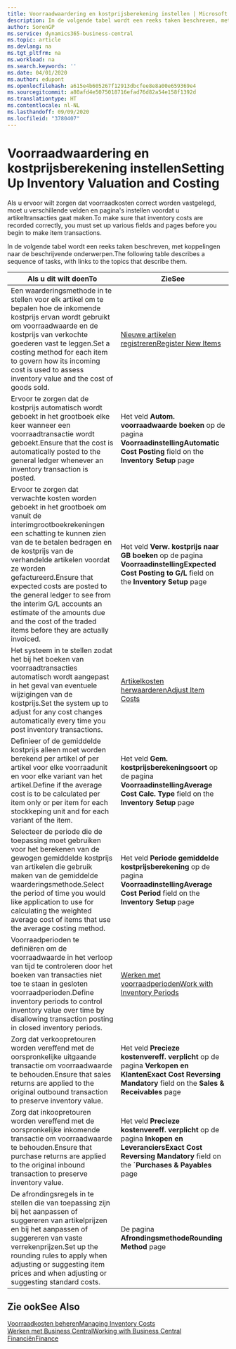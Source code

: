 ```yaml
---
title: Voorraadwaardering en kostprijsberekening instellen | Microsoft Docs
description: In de volgende tabel wordt een reeks taken beschreven, met koppelingen naar de beschrijvende onderwerpen.
author: SorenGP
ms.service: dynamics365-business-central
ms.topic: article
ms.devlang: na
ms.tgt_pltfrm: na
ms.workload: na
ms.search.keywords: ''
ms.date: 04/01/2020
ms.author: edupont
ms.openlocfilehash: a615e4b605267f12913dbcfee8e8a00e659369e4
ms.sourcegitcommit: a80afd4e5075018716efad76d82a54e158f1392d
ms.translationtype: HT
ms.contentlocale: nl-NL
ms.lasthandoff: 09/09/2020
ms.locfileid: "3780407"
---
```

# <a name="setting-up-inventory-valuation-and-costing"></a><span data-ttu-id="78cc5-103">Voorraadwaardering en kostprijsberekening instellen</span><span class="sxs-lookup"><span data-stu-id="78cc5-103">Setting Up Inventory Valuation and Costing</span></span>
<span data-ttu-id="78cc5-104">Als u ervoor wilt zorgen dat voorraadkosten correct worden vastgelegd, moet u verschillende velden en pagina's instellen voordat u artikeltransacties gaat maken.</span><span class="sxs-lookup"><span data-stu-id="78cc5-104">To make sure that inventory costs are recorded correctly, you must set up various fields and pages before you begin to make item transactions.</span></span>

<span data-ttu-id="78cc5-105">In de volgende tabel wordt een reeks taken beschreven, met koppelingen naar de beschrijvende onderwerpen.</span><span class="sxs-lookup"><span data-stu-id="78cc5-105">The following table describes a sequence of tasks, with links to the topics that describe them.</span></span>

|<span data-ttu-id="78cc5-106">**Als u dit wilt doen**</span><span class="sxs-lookup"><span data-stu-id="78cc5-106">**To**</span></span>|<span data-ttu-id="78cc5-107">**Zie**</span><span class="sxs-lookup"><span data-stu-id="78cc5-107">**See**</span></span>|  
|------------|-------------|  
|<span data-ttu-id="78cc5-108">Een waarderingsmethode in te stellen voor elk artikel om te bepalen hoe de inkomende kostprijs ervan wordt gebruikt om voorraadwaarde en de kostprijs van verkochte goederen vast te leggen.</span><span class="sxs-lookup"><span data-stu-id="78cc5-108">Set a costing method for each item to govern how its incoming cost is used to assess inventory value and the cost of goods sold.</span></span>|[<span data-ttu-id="78cc5-109">Nieuwe artikelen registreren</span><span class="sxs-lookup"><span data-stu-id="78cc5-109">Register New Items</span></span>](inventory-how-register-new-items.md)|  
|<span data-ttu-id="78cc5-110">Ervoor te zorgen dat de kostprijs automatisch wordt geboekt in het grootboek elke keer wanneer een voorraadtransactie wordt geboekt.</span><span class="sxs-lookup"><span data-stu-id="78cc5-110">Ensure that the cost is automatically posted to the general ledger whenever an inventory transaction is posted.</span></span>|<span data-ttu-id="78cc5-111">Het veld **Autom. voorraadwaarde boeken** op de pagina **Voorraadinstelling**</span><span class="sxs-lookup"><span data-stu-id="78cc5-111">**Automatic Cost Posting** field on the **Inventory Setup** page</span></span>|  
|<span data-ttu-id="78cc5-112">Ervoor te zorgen dat verwachte kosten worden geboekt in het grootboek om vanuit de interimgrootboekrekeningen een schatting te kunnen zien van de te betalen bedragen en de kostprijs van de verhandelde artikelen voordat ze worden gefactureerd.</span><span class="sxs-lookup"><span data-stu-id="78cc5-112">Ensure that expected costs are posted to the general ledger to see from the interim G/L accounts an estimate of the amounts due and the cost of the traded items before they are actually invoiced.</span></span>|<span data-ttu-id="78cc5-113">Het veld **Verw. kostprijs naar GB boeken** op de pagina **Voorraadinstelling**</span><span class="sxs-lookup"><span data-stu-id="78cc5-113">**Expected Cost Posting to G/L** field on the **Inventory Setup** page</span></span>|  
|<span data-ttu-id="78cc5-114">Het systeem in te stellen zodat het bij het boeken van voorraadtransacties automatisch wordt aangepast in het geval van eventuele wijzigingen van de kostprijs.</span><span class="sxs-lookup"><span data-stu-id="78cc5-114">Set the system up to adjust for any cost changes automatically every time you post inventory transactions.</span></span>|[<span data-ttu-id="78cc5-115">Artikelkosten herwaarderen</span><span class="sxs-lookup"><span data-stu-id="78cc5-115">Adjust Item Costs</span></span>](inventory-how-adjust-item-costs.md)|  
|<span data-ttu-id="78cc5-116">Definieer of de gemiddelde kostprijs alleen moet worden berekend per artikel of per artikel voor elke voorraadunit en voor elke variant van het artikel.</span><span class="sxs-lookup"><span data-stu-id="78cc5-116">Define if the average cost is to be calculated per item only or per item for each stockkeping unit and for each variant of the item.</span></span>|<span data-ttu-id="78cc5-117">Het veld **Gem. kostprijsberekeningsoort** op de pagina **Voorraadinstelling**</span><span class="sxs-lookup"><span data-stu-id="78cc5-117">**Average Cost Calc. Type** field on the **Inventory Setup** page</span></span>|  
|<span data-ttu-id="78cc5-118">Selecteer de periode die de toepassing moet gebruiken voor het berekenen van de gewogen gemiddelde kostprijs van artikelen die gebruik maken van de gemiddelde waarderingsmethode.</span><span class="sxs-lookup"><span data-stu-id="78cc5-118">Select the period of time you would like application to use for calculating the weighted average cost of items that use the average costing method.</span></span>|<span data-ttu-id="78cc5-119">Het veld **Periode gemiddelde kostprijsberekening** op de pagina **Voorraadinstelling**</span><span class="sxs-lookup"><span data-stu-id="78cc5-119">**Average Cost Period** field on the **Inventory Setup** page</span></span>|  
|<span data-ttu-id="78cc5-120">Voorraadperioden te definiëren om de voorraadwaarde in het verloop van tijd te controleren door het boeken van transacties niet toe te staan in gesloten voorraadperioden.</span><span class="sxs-lookup"><span data-stu-id="78cc5-120">Define inventory periods to control inventory value over time by disallowing transaction posting in closed inventory periods.</span></span>|[<span data-ttu-id="78cc5-121">Werken met voorraadperioden</span><span class="sxs-lookup"><span data-stu-id="78cc5-121">Work with Inventory Periods</span></span>](finance-how-to-work-with-inventory-periods.md)|  
|<span data-ttu-id="78cc5-122">Zorg dat verkoopretouren worden vereffend met de oorspronkelijke uitgaande transactie om voorraadwaarde te behouden.</span><span class="sxs-lookup"><span data-stu-id="78cc5-122">Ensure that sales returns are applied to the original outbound transaction to preserve inventory value.</span></span>|<span data-ttu-id="78cc5-123">Het veld **Precieze kostenvereff. verplicht** op de pagina **Verkopen en Klanten**</span><span class="sxs-lookup"><span data-stu-id="78cc5-123">**Exact Cost Reversing Mandatory** field on the **Sales & Receivables** page</span></span>|  
|<span data-ttu-id="78cc5-124">Zorg dat inkoopretouren worden vereffend met de oorspronkelijke inkomende transactie om voorraadwaarde te behouden.</span><span class="sxs-lookup"><span data-stu-id="78cc5-124">Ensure that purchase returns are applied to the original inbound transaction to preserve inventory value.</span></span>|<span data-ttu-id="78cc5-125">Het veld **Precieze kostenvereff. verplicht** op de pagina **Inkopen en Leveranciers**</span><span class="sxs-lookup"><span data-stu-id="78cc5-125">**Exact Cost Reversing Mandatory** field on the **´Purchases & Payables** page</span></span>|
|<span data-ttu-id="78cc5-126">De afrondingsregels in te stellen die van toepassing zijn bij het aanpassen of suggereren van artikelprijzen en bij het aanpassen of suggereren van vaste verrekenprijzen.</span><span class="sxs-lookup"><span data-stu-id="78cc5-126">Set up the rounding rules to apply when adjusting or suggesting item prices and when adjusting or suggesting standard costs.</span></span>|<span data-ttu-id="78cc5-127">De pagina **Afrondingsmethode**</span><span class="sxs-lookup"><span data-stu-id="78cc5-127">**Rounding Method** page</span></span>|  

## <a name="see-also"></a><span data-ttu-id="78cc5-128">Zie ook</span><span class="sxs-lookup"><span data-stu-id="78cc5-128">See Also</span></span>  
[<span data-ttu-id="78cc5-129">Voorraadkosten beheren</span><span class="sxs-lookup"><span data-stu-id="78cc5-129">Managing Inventory Costs</span></span>](finance-manage-inventory-costs.md)  
[<span data-ttu-id="78cc5-130">Werken met Business Central</span><span class="sxs-lookup"><span data-stu-id="78cc5-130">Working with Business Central</span></span>](ui-work-product.md)  
[<span data-ttu-id="78cc5-131">Financiën</span><span class="sxs-lookup"><span data-stu-id="78cc5-131">Finance</span></span>](finance.md)  
